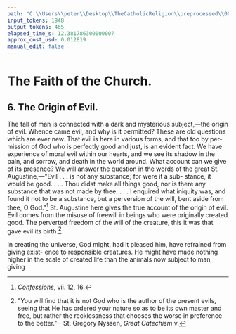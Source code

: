 ```yaml
---
path: "C:\\Users\\peter\\Desktop\\TheCatholicReligion\\preprocessed\\00182.jpg"
input_tokens: 1948
output_tokens: 465
elapsed_time_s: 12.381786300000007
approx_cost_usd: 0.012819
manual_edit: false
---
```

# The Faith of the Church.

## 6. The Origin of Evil.

The fall of man is connected with a dark and
mysterious subject,—the origin of evil. Whence
came evil, and why is it permitted? These are
old questions which are ever new. That evil
is here in various forms, and that too by per-
mission of God who is perfectly good and just,
is an evident fact. We have experience of
moral evil within our hearts, and we see its
shadow in the pain, and sorrow, and death in
the world around. What account can we give
of its presence? We will answer the question
in the words of the great St. Augustine,—"Evil
. . . is not any substance; for were it a sub-
stance, it would be good. . . . Thou didst make
all things good, nor is there any substance that
was not made by thee. . . . I enquired what
iniquity was, and found it not to be a substance,
but a perversion of the will, bent aside from
thee, O God."[^1] St. Augustine here gives the
true account of the origin of evil. Evil comes
from the misuse of freewill in beings who were
originally created good. The perverted freedom
of the will of the creature, this it was that gave
evil its birth.[^2]

In creating the universe, God might, had it
pleased him, have refrained from giving exist-
ence to responsible creatures. He might have
made nothing higher in the scale of created life
than the animals now subject to man, giving

[^1]: *Confessions*, vii. 12, 16.
[^2]: "You will find that it is not God who is the author of
the present evils, seeing that He has ordered your nature so
as to be its own master and free, but rather the recklessness
that chooses the worse in preference to the better."—St.
Gregory Nyssen, *Great Catechism* v.